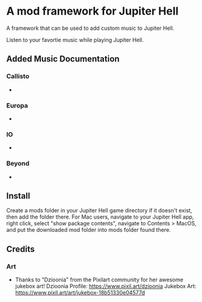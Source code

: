 # A mod framework for Jupiter Hell

A framework that can be used to add custom music to Jupiter Hell.

Listen to your favortie music while playing Jupiter Hell.

## Added Music Documentation

### Callisto
 - 

### Europa
 - 

### IO
 - 
 
### Beyond 
 - 

## Install
Create a mods folder in your Jupiter Hell game directory if it doesn't exist, then add the folder there.
For Mac users, navigate to your Jupiter Hell app, right click, select "show package contents", navigate to Contents > MacOS, and put the downloaded mod folder into mods folder found there.

## Credits

### Art
 - Thanks to "Dzioonia" from the Pixilart community for her awesome jukebox art!
Dzioonia Profile: https://www.pixil.art/dzioonia
Jukebox Art: https://www.pixil.art/art/jukebox-18b51330e04577d
